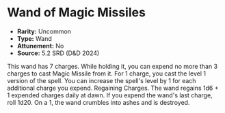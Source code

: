 # Wand of Magic Missiles

- **Rarity:** Uncommon
- **Type:** Wand
- **Attunement:** No
- **Source:** 5.2 SRD (D&D 2024)

This wand has 7 charges. While holding it, you can expend no more than 3 charges to cast Magic Missile from it. For 1 charge, you cast the level 1 version of the spell. You can increase the spell's level by 1 for each additional charge you expend. Regaining Charges. The wand regains 1d6 + 1 expended charges daily at dawn. If you expend the wand's last charge, roll 1d20. On a 1, the wand crumbles into ashes and is destroyed.
